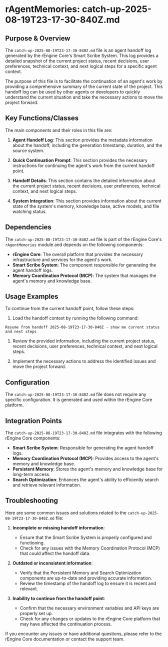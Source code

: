 # rAgentMemories: catch-up-2025-08-19T23-17-30-840Z.md

## Purpose & Overview

The `catch-up-2025-08-19T23-17-30-840Z.md` file is an agent handoff log generated by the rEngine Core's Smart Scribe System. This log provides a detailed snapshot of the current project status, recent decisions, user preferences, technical context, and next logical steps for a specific agent context.

The purpose of this file is to facilitate the continuation of an agent's work by providing a comprehensive summary of the current state of the project. This handoff log can be used by other agents or developers to quickly understand the current situation and take the necessary actions to move the project forward.

## Key Functions/Classes

The main components and their roles in this file are:

1. **Agent Handoff Log**: This section provides the metadata information about the handoff, including the generation timestamp, duration, and the source system.

1. **Quick Continuation Prompt**: This section provides the necessary instructions for continuing the agent's work from the current handoff point.

1. **Handoff Details**: This section contains the detailed information about the current project status, recent decisions, user preferences, technical context, and next logical steps.

1. **System Integration**: This section provides information about the current state of the system's memory, knowledge base, active models, and file watching status.

## Dependencies

The `catch-up-2025-08-19T23-17-30-840Z.md` file is part of the rEngine Core's `rAgentMemories` module and depends on the following components:

- **rEngine Core**: The overall platform that provides the necessary infrastructure and services for the agent's work.
- **Smart Scribe System**: The component responsible for generating the agent handoff logs.
- **Memory Coordination Protocol (MCP)**: The system that manages the agent's memory and knowledge base.

## Usage Examples

To continue from the current handoff point, follow these steps:

1. Load the handoff context by running the following command:

```
Resume from handoff 2025-08-19T23-17-30-840Z - show me current status and next steps
```

1. Review the provided information, including the current project status, recent decisions, user preferences, technical context, and next logical steps.

1. Implement the necessary actions to address the identified issues and move the project forward.

## Configuration

The `catch-up-2025-08-19T23-17-30-840Z.md` file does not require any specific configuration. It is generated and used within the rEngine Core platform.

## Integration Points

The `catch-up-2025-08-19T23-17-30-840Z.md` file integrates with the following rEngine Core components:

- **Smart Scribe System**: Responsible for generating the agent handoff logs.
- **Memory Coordination Protocol (MCP)**: Provides access to the agent's memory and knowledge base.
- **Persistent Memory**: Stores the agent's memory and knowledge base for long-term access.
- **Search Optimization**: Enhances the agent's ability to efficiently search and retrieve relevant information.

## Troubleshooting

Here are some common issues and solutions related to the `catch-up-2025-08-19T23-17-30-840Z.md` file:

1. **Incomplete or missing handoff information**:
   - Ensure that the Smart Scribe System is properly configured and functioning.
   - Check for any issues with the Memory Coordination Protocol (MCP) that could affect the handoff data.

1. **Outdated or inconsistent information**:
   - Verify that the Persistent Memory and Search Optimization components are up-to-date and providing accurate information.
   - Review the timestamp of the handoff log to ensure it is recent and relevant.

1. **Inability to continue from the handoff point**:
   - Confirm that the necessary environment variables and API keys are properly set up.
   - Check for any changes or updates to the rEngine Core platform that may have affected the continuation process.

If you encounter any issues or have additional questions, please refer to the rEngine Core documentation or contact the support team.
